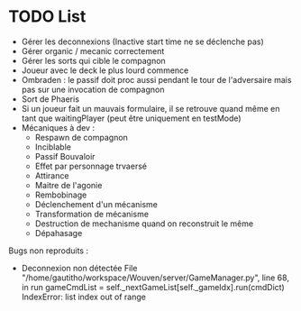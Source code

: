 # TODO List

- Gérer les deconnexions (Inactive start time ne se déclenche pas)
- Gérer organic / mecanic correctement
- Gérer les sorts qui cible le compagnon
- Joueur avec le deck le plus lourd commence
- Ombraden : le passif doit proc aussi pendant le tour de l'adversaire mais pas sur une invocation de compagnon
- Sort de Phaeris
- Si un joueur fait un mauvais formulaire, il se retrouve quand même en tant que waitingPlayer (peut être uniquement en testMode)
- Mécaniques à dev : 
  - Respawn de compagnon
  - Inciblable
  - Passif Bouvaloir
  - Effet par personnage trvaersé
  - Attirance
  - Maitre de l'agonie
  - Rembobinage
  - Déclenchement d'un mécanisme
  - Transformation de mécanisme
  - Destruction de mechanisme quand on reconstruit le même 
  - Dépahasage

Bugs non reproduits : 
- Deconnexion non détectée
File "/home/gautitho/workspace/Wouven/server/GameManager.py", line 68, in run
  gameCmdList = self._nextGameList[self._gameIdx].run(cmdDict)
IndexError: list index out of range